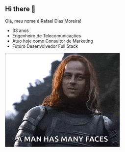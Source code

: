 ## Hi there 👋

<!--
**rafaelptu27/rafaelptu27** is a ✨ _special_ ✨ repository because its `README.md` (this file) appears on your GitHub profile.

Here are some ideas to get you started:

- 🔭 I’m currently working on ...
- 🌱 I’m currently learning ...
- 👯 I’m looking to collaborate on ...
- 🤔 I’m looking for help with ...
- 💬 Ask me about ...
- 📫 How to reach me: ...
- 😄 Pronouns: ...
- ⚡ Fun fact: ...
-->
Olá, meu nome é Rafael Dias Moreira!

- 33 anos
- Engenheiro de Telecomunicações
- Atuo hoje como Consultor de Marketing
- Futuro Desenvolvedor Full Stack

![many faces](game-of-thrones-season-2.gif)
